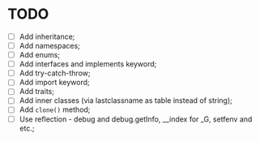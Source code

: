 # TODO

- [ ] Add inheritance;
- [ ] Add namespaces;
- [ ] Add enums;
- [ ] Add interfaces and implements keyword;
- [ ] Add try-catch-throw;
- [ ] Add import keyword;
- [ ] Add traits;
- [ ] Add inner classes (via lastclassname as table instead of string);
- [ ] Add `clone()` method;
- [ ] Use reflection - debug and debug.getInfo, __index for _G, setfenv and etc.;